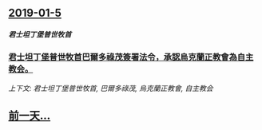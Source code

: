 ## [2019-01-5](/news/2019/01/5/index.md)

##### 君士坦丁堡普世牧首
### [君士坦丁堡普世牧首巴爾多祿茂簽署法令，承認烏克蘭正教會為自主教会。 ](/news/2019/01/5/君士坦丁堡普世牧首巴爾多祿茂簽署法令-承認烏克蘭正教會為自主教会.md)
_上下文: 君士坦丁堡普世牧首, 巴爾多祿茂, 烏克蘭正教會, 自主教会_

## [前一天...](/news/2019/01/3/index.md)


